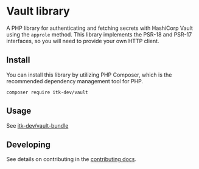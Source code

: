 # Vault library

A PHP library for authenticating and fetching secrets with HashiCorp Vault
using the `approle` method. This library implements the PSR-18 and PSR-17 interfaces,
so you will need to provide your own HTTP client.

## Install

You can install this library by utilizing PHP Composer, which is the recommended
dependency management tool for PHP.

```shell
composer require itk-dev/vault
```

## Usage

See [itk-dev/vault-bundle](https://github.com/itk-dev/vault-bundle)

## Developing

See details on contributing in the [contributing docs](/docs/CONTRIBUTING.md).
